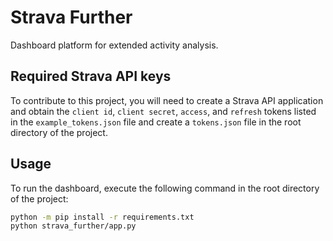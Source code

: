 # Strava Further

Dashboard platform for extended activity analysis.

## Required Strava API keys

To contribute to this project, you will need to create a Strava API application
and obtain the `client id`, `client secret`, `access`, and `refresh` tokens
listed in the `example_tokens.json` file and create a `tokens.json` file in the
root directory of the project.

## Usage

To run the dashboard, execute the following command in the root directory of the
project:

```bash
python -m pip install -r requirements.txt
python strava_further/app.py
```

